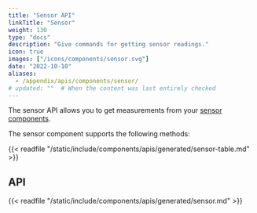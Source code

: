 ```yaml
---
title: "Sensor API"
linkTitle: "Sensor"
weight: 130
type: "docs"
description: "Give commands for getting sensor readings."
icon: true
images: ["/icons/components/sensor.svg"]
date: "2022-10-10"
aliases:
  - /appendix/apis/components/sensor/
# updated: ""  # When the content was last entirely checked
---
```


The sensor API allows you to get measurements from your [sensor components](/operate/reference/components/sensor/).

The sensor component supports the following methods:

{{< readfile "/static/include/components/apis/generated/sensor-table.md" >}}

## API

{{< readfile "/static/include/components/apis/generated/sensor.md" >}}
